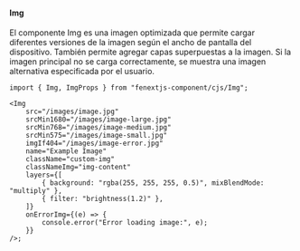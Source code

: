 #### Img

El componente Img es una imagen optimizada que permite cargar diferentes versiones de la imagen según el ancho de pantalla del dispositivo. También permite agregar capas superpuestas a la imagen. Si la imagen principal no se carga correctamente, se muestra una imagen alternativa especificada por el usuario.

```tsx
import { Img, ImgProps } from "fenextjs-component/cjs/Img";

<Img
    src="/images/image.jpg"
    srcMin1680="/images/image-large.jpg"
    srcMin768="/images/image-medium.jpg"
    srcMin575="/images/image-small.jpg"
    imgIf404="/images/image-error.jpg"
    name="Example Image"
    className="custom-img"
    classNameImg="img-content"
    layers={[
        { background: "rgba(255, 255, 255, 0.5)", mixBlendMode: "multiply" },
        { filter: "brightness(1.2)" },
    ]}
    onErrorImg={(e) => {
        console.error("Error loading image:", e);
    }}
/>;
```
